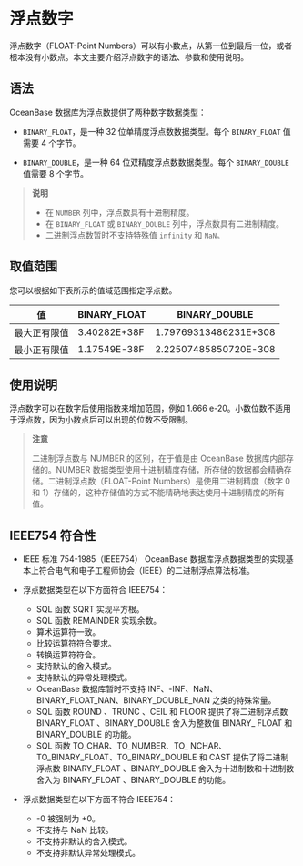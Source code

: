 # 浮点数字 

浮点数字（FLOAT-Point Numbers）可以有小数点，从第一位到最后一位，或者根本没有小数点。本文主要介绍浮点数字的语法、参数和使用说明。

## 语法 

OceanBase 数据库为浮点数提供了两种数字数据类型：

* `BINARY_FLOAT`，是一种 32 位单精度浮点数数据类型。每个 `BINARY_FLOAT` 值需要 4 个字节。



* `BINARY_DOUBLE`，是一种 64 位双精度浮点数数据类型。每个 `BINARY_DOUBLE` 值需要 8 个字节。

>**说明**
>
>* 在 `NUMBER` 列中，浮点数具有十进制精度。
>* 在 `BINARY_FLOAT` 或 `BINARY_DOUBLE` 列中，浮点数具有二进制精度。
>* 二进制浮点数暂时不支持特殊值 `infinity` 和 `NaN`。


## 取值范围

您可以根据如下表所示的值域范围指定浮点数。

| 值               | BINARY_FLOAT  |    BINARY_DOUBLE     |   
|------------------|---------------|----------------------|
| 最大正有限值      | 3.40282E+38F  | 1.79769313486231E+308|
| 最小正有限值      | 1.17549E-38F  | 2.22507485850720E-308|



## 使用说明

浮点数字可以在数字后使用指数来增加范围，例如 1.666 e-20。小数位数不适用于浮点数，因为小数点后可以出现的位数不受限制。

>**注意**
>
>二进制浮点数与 NUMBER 的区别，在于值是由 OceanBase 数据库内部存储的。NUMBER 数据类型使用十进制精度存储，所存储的数据都会精确存储。二进制浮点数（FLOAT-Point Numbers）是使用二进制精度（数字 0 和 1）存储的，这种存储值的方式不能精确地表达使用十进制精度的所有值。


## IEEE754 符合性

* IEEE 标准 754-1985（IEEE754）
OceanBase 数据库浮点数据类型的实现基本上符合电气和电子工程师协会（IEEE）的二进制浮点算法标准。
* 浮点数据类型在以下方面符合 IEEE754：
  * SQL 函数 SQRT 实现平方根。
  * SQL 函数 REMAINDER 实现余数。
  * 算术运算符一致。
  * 比较运算符符合要求。
  * 转换运算符符合。
  * 支持默认的舍入模式。
  * 支持默认的异常处理模式。
  * OceanBase 数据库暂时不支持 INF、-INF、NaN、BINARY_FLOAT_NAN、BINARY_DOUBLE_NAN 之类的特殊常量。
  * SQL 函数 ROUND 、TRUNC 、CEIL 和 FLOOR 提供了将二进制浮点数 BINARY_FLOAT 、BINARY_DOUBLE 舍入为整数值 BINARY_ FLOAT 和 BINARY_DOUBLE 的功能。
  * SQL 函数 TO_CHAR、TO_NUMBER、TO_ NCHAR、TO_BINARY_FLOAT、TO_BINARY_DOUBLE 和 CAST 提供了将二进制浮点数 BINARY_FLOAT 、BINARY_DOUBLE 舍入为十进制数和十进制数舍入为 BINARY_FLOAT 、BINARY_DOUBLE 的功能。


* 浮点数据类型在以下方面不符合 IEEE754：
  * -0 被强制为 +0。
  * 不支持与 NaN 比较。
  * 不支持非默认的舍入模式。
  * 不支持非默认异常处理模式。





